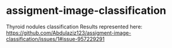 # assigment-image-classification
Thyroid nodules classification
Results represented here:
https://github.com/Abdulaziz123/assigment-image-classification/issues/1#issue-957229291
